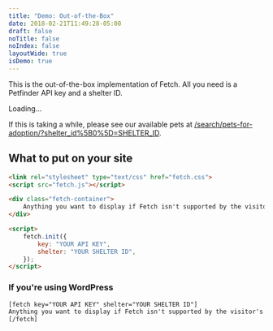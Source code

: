 ```yaml
---
title: "Demo: Out-of-the-Box"
date: 2018-02-21T11:49:28-05:00
draft: false
noTitle: false
noIndex: false
layoutWide: true
isDemo: true
---
```


This is the out-of-the-box implementation of Fetch. All you need is a Petfinder API key and a shelter ID.

<div class="fetch-container" markdown="1">
	<p class="loading">Loading...</p>
	<p>If this is taking a while, please see our available pets at <a href="#">/search/pets-for-adoption/?shelter_id%5B0%5D=SHELTER_ID</a>.</p>
</div>

<script>
	var fetchOptions = {
		filtersToggleClass: 'btn'
	};
</script>

## What to put on your site

```html
<link rel="stylesheet" type="text/css" href="fetch.css">
<script src="fetch.js"></script>

<div class="fetch-container">
    Anything you want to display if Fetch isn't supported by the visitor's browser.
</div>

<script>
    fetch.init({
        key: "YOUR API KEY",
        shelter: "YOUR SHELTER ID",
    });
</script>
```

### If you're using WordPress

```html
[fetch key="YOUR API KEY" shelter="YOUR SHELTER ID"]
Anything you want to display if Fetch isn't supported by the visitor's browser.
[/fetch]
```